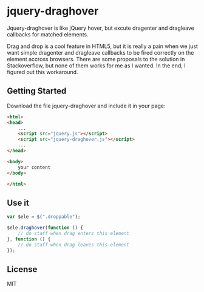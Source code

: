jquery-draghover
================

Jquery-draghover is like jQuery hover, but excute dragenter and dragleave callbacks for matched elements.

Drag and drop is a cool feature in HTML5, but it is really a pain when we just want simple dragenter and dragleave callbacks to be fired correctly on the element accross browsers. There are some proposals to the solution in Stackoverflow, but none of them works for me as I wanted. In the end, I figured out this workaround.



## Getting Started

Download the file jquery-draghover and include it in your page:
```html
<html>
<head>
    ...
    <script src="jquery.js"></script>
    <script src="jquery-draghover.js"></script>
    ...
</head>

<body>
    your content
</body>

</html>
```


## Use it
```js
var $ele = $(".droppable");

$ele.draghover(function () {
    // do staff when drag enters this element
}, function () {
    // do staff when drag leaves this element
});
```


License
----

MIT

